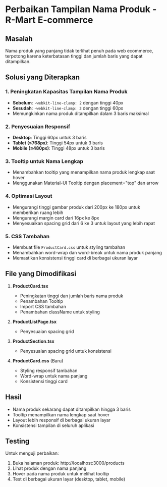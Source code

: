 # Perbaikan Tampilan Nama Produk - R-Mart E-commerce

## Masalah
Nama produk yang panjang tidak terlihat penuh pada web ecommerce, terpotong karena keterbatasan tinggi dan jumlah baris yang dapat ditampilkan.

## Solusi yang Diterapkan

### 1. Peningkatan Kapasitas Tampilan Nama Produk
- **Sebelum**: `-webkit-line-clamp: 2` dengan tinggi 40px
- **Sesudah**: `-webkit-line-clamp: 3` dengan tinggi 60px
- Memungkinkan nama produk ditampilkan dalam 3 baris maksimal

### 2. Penyesuaian Responsif
- **Desktop**: Tinggi 60px untuk 3 baris
- **Tablet (≤768px)**: Tinggi 54px untuk 3 baris  
- **Mobile (≤480px)**: Tinggi 48px untuk 3 baris

### 3. Tooltip untuk Nama Lengkap
- Menambahkan tooltip yang menampilkan nama produk lengkap saat hover
- Menggunakan Material-UI Tooltip dengan placement="top" dan arrow

### 4. Optimasi Layout
- Mengurangi tinggi gambar produk dari 200px ke 180px untuk memberikan ruang lebih
- Mengurangi margin card dari 16px ke 8px
- Menyesuaikan spacing grid dari 6 ke 3 untuk layout yang lebih rapat

### 5. CSS Tambahan
- Membuat file `ProductCard.css` untuk styling tambahan
- Menambahkan word-wrap dan word-break untuk nama produk panjang
- Memastikan konsistensi tinggi card di berbagai ukuran layar

## File yang Dimodifikasi

1. **ProductCard.tsx**
   - Peningkatan tinggi dan jumlah baris nama produk
   - Penambahan Tooltip
   - Import CSS tambahan
   - Penambahan className untuk styling

2. **ProductListPage.tsx**
   - Penyesuaian spacing grid

3. **ProductSection.tsx**
   - Penyesuaian spacing grid untuk konsistensi

4. **ProductCard.css** (Baru)
   - Styling responsif tambahan
   - Word-wrap untuk nama panjang
   - Konsistensi tinggi card

## Hasil
- Nama produk sekarang dapat ditampilkan hingga 3 baris
- Tooltip menampilkan nama lengkap saat hover
- Layout lebih responsif di berbagai ukuran layar
- Konsistensi tampilan di seluruh aplikasi

## Testing
Untuk menguji perbaikan:
1. Buka halaman produk: http://localhost:3000/products
2. Lihat produk dengan nama panjang
3. Hover pada nama produk untuk melihat tooltip
4. Test di berbagai ukuran layar (desktop, tablet, mobile)